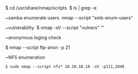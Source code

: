$ cd /usr/share/nmap/scripts 
$ ls | grep -e <keyword>



~samba enumerate users 
nmap --script "smb-enum-users" <IP> 

~vulnerability 
$ nmap -sV --script "vulners" <IP>'" 

~anonymous loging check 

$ nmap --script ftp-anon -p 21 <IP> 

~NFS enumeration
```shell-session
$ sudo nmap --script nfs* 10.10.10.10 -sV -p111,2049
```
